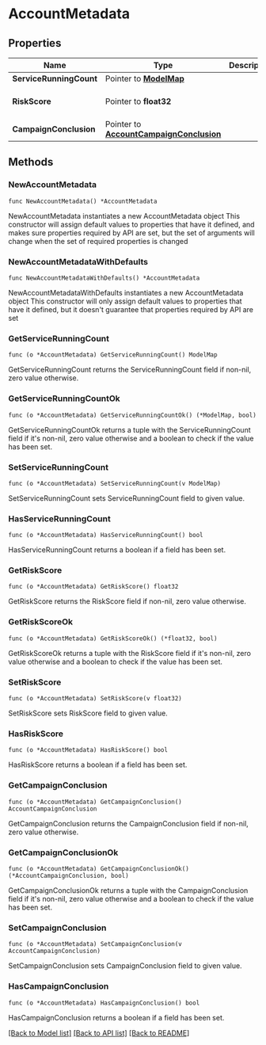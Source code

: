 # AccountMetadata

## Properties

Name | Type | Description | Notes
------------ | ------------- | ------------- | -------------
**ServiceRunningCount** | Pointer to [**ModelMap**](map.md) |  | [optional] 
**RiskScore** | Pointer to **float32** |  | [optional] [default to 0]
**CampaignConclusion** | Pointer to [**AccountCampaignConclusion**](AccountCampaignConclusion.md) |  | [optional] 

## Methods

### NewAccountMetadata

`func NewAccountMetadata() *AccountMetadata`

NewAccountMetadata instantiates a new AccountMetadata object
This constructor will assign default values to properties that have it defined,
and makes sure properties required by API are set, but the set of arguments
will change when the set of required properties is changed

### NewAccountMetadataWithDefaults

`func NewAccountMetadataWithDefaults() *AccountMetadata`

NewAccountMetadataWithDefaults instantiates a new AccountMetadata object
This constructor will only assign default values to properties that have it defined,
but it doesn't guarantee that properties required by API are set

### GetServiceRunningCount

`func (o *AccountMetadata) GetServiceRunningCount() ModelMap`

GetServiceRunningCount returns the ServiceRunningCount field if non-nil, zero value otherwise.

### GetServiceRunningCountOk

`func (o *AccountMetadata) GetServiceRunningCountOk() (*ModelMap, bool)`

GetServiceRunningCountOk returns a tuple with the ServiceRunningCount field if it's non-nil, zero value otherwise
and a boolean to check if the value has been set.

### SetServiceRunningCount

`func (o *AccountMetadata) SetServiceRunningCount(v ModelMap)`

SetServiceRunningCount sets ServiceRunningCount field to given value.

### HasServiceRunningCount

`func (o *AccountMetadata) HasServiceRunningCount() bool`

HasServiceRunningCount returns a boolean if a field has been set.

### GetRiskScore

`func (o *AccountMetadata) GetRiskScore() float32`

GetRiskScore returns the RiskScore field if non-nil, zero value otherwise.

### GetRiskScoreOk

`func (o *AccountMetadata) GetRiskScoreOk() (*float32, bool)`

GetRiskScoreOk returns a tuple with the RiskScore field if it's non-nil, zero value otherwise
and a boolean to check if the value has been set.

### SetRiskScore

`func (o *AccountMetadata) SetRiskScore(v float32)`

SetRiskScore sets RiskScore field to given value.

### HasRiskScore

`func (o *AccountMetadata) HasRiskScore() bool`

HasRiskScore returns a boolean if a field has been set.

### GetCampaignConclusion

`func (o *AccountMetadata) GetCampaignConclusion() AccountCampaignConclusion`

GetCampaignConclusion returns the CampaignConclusion field if non-nil, zero value otherwise.

### GetCampaignConclusionOk

`func (o *AccountMetadata) GetCampaignConclusionOk() (*AccountCampaignConclusion, bool)`

GetCampaignConclusionOk returns a tuple with the CampaignConclusion field if it's non-nil, zero value otherwise
and a boolean to check if the value has been set.

### SetCampaignConclusion

`func (o *AccountMetadata) SetCampaignConclusion(v AccountCampaignConclusion)`

SetCampaignConclusion sets CampaignConclusion field to given value.

### HasCampaignConclusion

`func (o *AccountMetadata) HasCampaignConclusion() bool`

HasCampaignConclusion returns a boolean if a field has been set.


[[Back to Model list]](../README.md#documentation-for-models) [[Back to API list]](../README.md#documentation-for-api-endpoints) [[Back to README]](../README.md)


